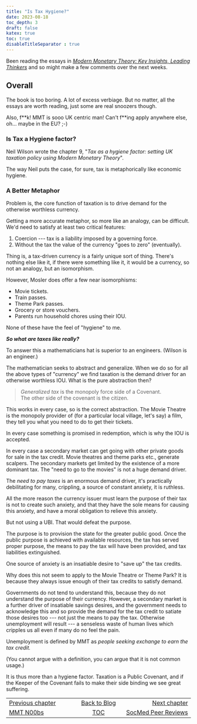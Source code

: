 ```yaml
---
title: "Is Tax Hygiene?"
date: 2023-08-18
toc_depth: 3
draft: false
katex: true
toc: true
disableTitleSeparator : true
---
```


Been reading the essays in 
*[Modern Monetary Theory: Key Insights, Leading Thinkers](https://gimms.org.uk/2023/01/21/modern-monetary-theory/)*
and so might make a few comments over the next weeks.

## Overall

The book is too boring. A lot of excess verbiage. But no matter, all the 
essays are worth reading, just some are real snoozers though.

Also, f$\ast\ast$k!  MMT  is sooo UK centric man! Can't f$\ast\ast$ing 
apply anywhere else, oh... maybe in the EU?  ;-)


### Is Tax a Hygiene factor?

Neil Wilson wrote the chapter 9, 
"*Tax as a hygiene factor: setting UK taxation policy using 
Modern Monetary Theory*".

The way Neil puts the case, for sure, tax is metaphorically 
like economic hygiene.

### A Better Metaphor

Problem is, the core function of taxation is to drive demand for 
the otherwise worthless currency.

Getting a more accurate metaphor, so more like an analogy, can be 
difficult.  We'd need to satisfy at least two critical features:

1. Coercion --- tax is a liability imposed by a governing force.
2. Without the tax the value of the currency "goes to zero" (eventually).

Thing is, a tax-driven currency is a fairly unique sort of thing. 
There's nothing else like it, if there were something like it, it would 
be a currency, so not an analogy, but an isomorphism.

However, Mosler does offer a few near isomorphisms:

* Movie tickets.
* Train passes.
* Theme Park passes.
* Grocery or store vouchers.
* Parents run household chores using their IOU.

None of these have the feel of "hygiene" to me.

**_So what are taxes like really?_**

To answer this a mathematicians hat is superior to an engineers. (Wilson is an engineer.)

The mathematician seeks to abstract and generalize.  When we do so for 
all the above types of "currency" we find taxation is the demand driver 
for an otherwise worthless IOU. What is the pure abstraction then?

> *Generalized tax* is the monopoly force side of a Covenant.  
The other side of the covenant is the citizen.

This works in every case, so is the correct abstraction. The Movie Theatre 
is the monopoly provider of (for a particular local village, let's say) a
film, they tell you what you need to do to get their tickets.

In every case something is promised in redemption, which is why the 
IOU is accepted.

In every case a secondary market can get going with other private goods for 
sale in the tax credit. Movie theatres and theme parks etc., generate 
scalpers. The secondary markets get limited by the existence of a more 
dominant tax. The "need to go to the movies" is not a huge demand driver.

The *need to pay taxes* is an enormous demand driver, it's practically 
debilitating for many, crippling, a source of constant anxiety, it is ruthless.

All the more reason the currency issuer must learn the purpose of their 
tax is not to create such anxiety, and that they have the sole means for 
causing this anxiety, and have a moral obligation to relieve this anxiety.

But not using a UBI. That would defeat the purpose.

The purpose is to provision the state for the greater public good. Once 
the public purpose is achieved with available resources, the tax has 
served proper purpose, the means to pay the tax will have been provided, 
and tax liabilities extinguished.

One source of anxiety is an insatiable desire to "save up" the tax credits.

Why does this not seem to apply to the Movie Theatre or Theme Park? It 
is because they always issue enough of their tax credits to satisfy demand.

Governments do not tend to understand this, because they do not understand 
the purpose of their currency. However, a secondary market is a further 
driver of insatiable savings desires, and the government needs to 
acknowledge this and so provide the demand for the tax credit to satiate 
those desires too --- not just the means to pay the tax. Otherwise 
unemployment will result --- a senseless waste of human lives which 
cripples us all even if many do no feel the pain.

Unemployment is defined by MMT as *people seeking exchange to earn the 
tax credit.*

(You cannot argue with a definition, you can argue that it is not 
common usage.) 

It is thus more than a hygiene factor. Taxation is a Public Covenant, and 
if the Keeper of the Covenant fails to make their side binding we see 
great suffering.

<table style="border-collapse: collapse; border=0;">
    <colgroup>
       <col span="1" style="width: 25%;">
       <col span="1" style="width: 15%;">
       <col span="1" style="width: 25%;">
    </colgroup>
<tr style="border: 1px solid color:#0f0f0f;">
<td style="border: 1px solid color:#0f0f0f;"><a href="../34_mmtnoobs">Previous chapter</a></td>
<td style="border: 1px solid color:#0f0f0f; text-align:center;"><a href="../">Back to Blog</a></td>
<td style="border: 1px solid color:#0f0f0f; text-align:right;"><a href="../36_socmedreviews">Next chapter</a></td>
</tr>
<tr style="border: 1px solid color:#0f0f0f;">
<td style="border: 1px solid color:#0f0f0f;"><a href="../34_mmtnoobs">MMT N00bs</a></td>
<td style="border: 1px solid color:#0f0f0f; text-align:center;"><a href="../">TOC</a></td>
<td style="border: 1px solid color:#0f0f0f; text-align:right;"><a href="../36_socmedreviews">SocMed Peer Reviews</a></td>
</tr>
</table>

